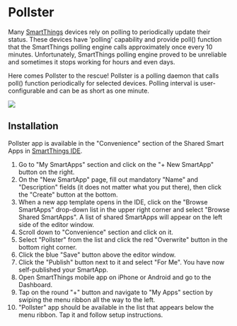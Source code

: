 Pollster
========

Many [SmartThings](http://fbuy.me/bb9pe) devices rely on polling to periodically
update their status. These devices have 'polling' capability and provide poll()
function that the SmartThings polling engine calls approximately once every 10
minutes. Unfortunately, SmartThings polling engine proved to be unreliable and
sometimes it stops working for hours and even days.

Here comes Pollster to the rescue! Pollster is a polling daemon that calls
poll() function periodically for selected devices. Polling interval is
user-configurable and can be as short as one minute.

![](https://sites.google.com/site/statusbits/pictures/Pollster.jpg)

Installation
------------

Pollster app is available in the "Convenience" section of the Shared Smart Apps
in [SmartThings IDE](https://graph.api.smartthings.com).

1. Go to "My SmartApps" section and click on the "+ New SmartApp" button on the right.
2. On the "New SmartApp" page, fill out mandatory "Name" and "Description" fields (it does not matter what you put there), then click the "Create" button at the bottom.
3. When a new app template opens in the IDE, click on the "Browse SmartApps" drop-down list in the upper right corner and select "Browse Shared SmartApps". A list of shared SmartApps will appear on the left side of the editor window.
4. Scroll down to "Convenience" section and click on it.
5. Select "Pollster" from the list and click the red "Overwrite" button in the bottom right corner.
6. Click the blue "Save" button above the editor window.
7. Click the "Publish" button next to it and select "For Me". You have now self-published your SmartApp.
8. Open SmartThings mobile app on iPhone or Android and go to the Dashboard.
9. Tap on the round "+" button and navigate to "My Apps" section by swiping the menu ribbon all the way to the left.
10. "Pollster" app should be available in the list that appears below the menu ribbon. Tap it and follow setup instructions.
